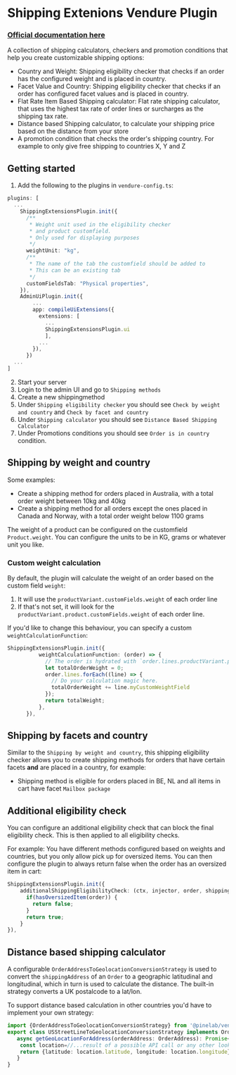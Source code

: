 # Shipping Extenions Vendure Plugin

### [Official documentation here](https://plugins.pinelab.studio/plugin/vendure-plugin-shipping-extensions)

A collection of shipping calculators, checkers and promotion conditions that help you create customizable shipping options:

- Country and Weight: Shipping eligibility checker that checks if an order has the configured weight and is placed in country.
- Facet Value and Country: Shipping eligibility checker that checks if an order has configured facet values and is placed in country.
- Flat Rate Item Based Shipping calculator: Flat rate shipping calculator, that uses the highest tax rate of order lines or surcharges as the shipping tax rate.
- Distance based Shipping calculator, to calculate your shipping price based on the distance from your store
- A promotion condition that checks the order's shipping country. For example to only give free shipping to countries X, Y and Z

## Getting started

1. Add the following to the plugins in `vendure-config.ts`:

```ts
plugins: [
  ...
    ShippingExtensionsPlugin.init({
      /**
       * Weight unit used in the eligibility checker
       * and product customfield.
       * Only used for displaying purposes
       */
      weightUnit: "kg",
      /**
       * The name of the tab the customfield should be added to
       * This can be an existing tab
       */
      customFieldsTab: "Physical properties",
    }),
    AdminUiPlugin.init({
        ...
        app: compileUiExtensions({
          extensions: [
            ...
            ShippingExtensionsPlugin.ui
            ],
          ...
        }),
      })
  ...
]
```

2. Start your server
3. Login to the admin UI and go to `Shipping methods`
4. Create a new shippingmethod
5. Under `Shipping eligibility checker` you should see `Check by weight and country` and `Check by facet and country`
6. Under `Shipping calculator` you should see `Distance Based Shipping Calculator`
7. Under Promotions conditions you should see `Order is in country` condition.

## Shipping by weight and country

Some examples:

- Create a shipping method for orders placed in Australia, with a total order weight between 10kg and 40kg
- Create a shipping method for all orders except the ones placed in Canada and Norway, with a total order weight below
  1100 grams

The weight of a product can be configured on the customfield `Product.weight`. You can configure the units to be in KG,
grams or whatever unit you like.

### Custom weight calculation

By default, the plugin will calculate the weight of an order based on the custom field `weight`:

1. It will use the `productVariant.customFields.weight` of each order line
2. If that's not set, it will look for the `productVariant.product.customFields.weight` of each order line.

If you'd like to change this behaviour, you can specify a custom `weightCalculationFunction`:

```ts
ShippingExtensionsPlugin.init({
          weightCalculationFunction: (order) => {
            // The order is hydrated with `order.lines.productVariant.product`
            let totalOrderWeight = 0;
            order.lines.forEach((line) => {
              // Do your calculation magic here.
              totalOrderWeight += line.myCustomWeightField
            });
            return totalWeight;
          },
      }),
```

## Shipping by facets and country

Similar to the `Shipping by weight and country`, this shipping eligibility checker allows you to create shipping methods for orders that have certain facets **and** are placed in a country, for example:

- Shipping method is eligible for orders placed in BE, NL and all items in cart have facet `Mailbox package`

## Additional eligibility check

You can configure an additional eligibility check that can block the final eligibility check. This is then applied to all eligibility checks.

For example: You have different methods configured based on weights and countries, but you only allow pick up for oversized items. You can then configure the plugin to always return false when the order has an oversized item in cart:

```ts
ShippingExtensionsPlugin.init({
    additionalShippingEligibilityCheck: (ctx, injector, order, shippingMethod) => {
      if(hasOversizedItem(order)) {
        return false;
      }
      return true;
    }
}),
```

## Distance based shipping calculator

A configurable `OrderAddressToGeolocationConversionStrategy` is used to convert the `shippingAddress` of an `Order` to a geographic latitudinal and longitudinal, which in turn is used to calculate the distance. The built-in strategy converts a UK postalcode to a lat/lon.

To support distance based calculation in other countries you'd have to implement your own strategy:

```ts
import {OrderAddressToGeolocationConversionStrategy} from '@pinelab/vendure-plugin-shipping-extensions'
export class USStreetLineToGeolocationConversionStrategy implements OrderAddressToGeolocationConversionStrategy{
   async getGeoLocationForAddress(orderAddress: OrderAddress): Promise<GeoLocation> {
    const location=//...result of a possible API call or any other lookup method
    return {latitude: location.latitude, longitude: location.longitude}
   }
}
```
